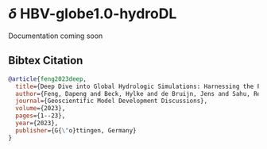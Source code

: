 # $\delta$ HBV-globe1.0-hydroDL

Documentation coming soon

## Bibtex Citation

```bibtex
@article{feng2023deep,
  title={Deep Dive into Global Hydrologic Simulations: Harnessing the Power of Deep Learning and Physics-informed Differentiable Models ($\delta$HBV-globe1. 0-hydroDL)},
  author={Feng, Dapeng and Beck, Hylke and de Bruijn, Jens and Sahu, Reetik Kumar and Satoh, Yusuke and Wada, Yoshihide and Liu, Jiangtao and Pan, Ming and Lawson, Kathryn and Shen, Chaopeng},
  journal={Geoscientific Model Development Discussions},
  volume={2023},
  pages={1--23},
  year={2023},
  publisher={G{\"o}ttingen, Germany}
}
```
